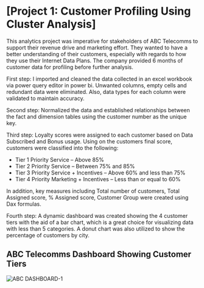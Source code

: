 # [Project 1: Customer Profiling Using Cluster Analysis]

This analytics project was imperative for stakeholders of ABC Telecomms to support their revenue drive and marketing effort. They wanted to have a better understanding of their customers, especially with regards to how they use their Internet Data Plans.
The company provided 6 months of customer data for profiling before further analysis.

First step:  I imported and cleaned the data collected in an excel workbook via power query editor in power bi. Unwanted columns, empty cells and redundant data were eliminated. Also, data types for each column were validated to maintain accuracy.

Second step: Normalized the data and established relationships between the fact and dimension tables using the customer number as the unique key.

Third step: Loyalty scores were assigned to each customer based on Data Subscribed and Bonus usage. Using on the customers final score, customers were classified into the following:
- Tier 1 Priority Service – Above 85% 
- Tier 2 Priority Service – Between 75% and 85%
- Tier 3 Priority Service + Incentives – Above 60% and less than 75%
- Tier 4 Priority Marketing + Incentives – Less than or equal to 60% 

In addition, key measures including Total number of customers, Total Assigned score, % Assigned score, Customer Group were created using Dax formulas.

Fourth step: A dynamic dashboard was created showing the 4 customer tiers with the aid of a bar chart, which is a great choice for visualizing data with less than 5 categories. A donut chart was also utilized to show the percentage of customers by city.

## ABC Telecomms Dashboard Showing Customer Tiers
![ABC DASHBOARD-1](https://user-images.githubusercontent.com/115559534/199286385-9512d81d-fbbd-4e5c-962e-951b3c7d4957.png)


